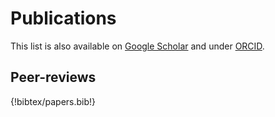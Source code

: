 # Publications

<p>This list is also available on <a href="https://scholar.google.de/citations?user=DMZ7Hc8AAAAJ">Google Scholar</a> and under <a href="https://orcid.org/0000-0001-7090-8717">ORCID</a>.</p>

<!-- https://github.com/tueda/tueda.github.io/tree/source/docs -->
## Peer-reviews

{!bibtex/papers.bib!}